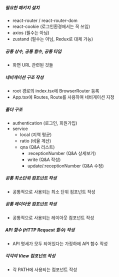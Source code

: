 ##### 필요한 패키지 설치  
- react-router / react-router-dom  
- react-cookie (로그인환경에서는 꼭 쓰임)    
- axios (필수는 아님)  
- zustand (필수는 아님, Redux로 대체 가능)  

##### 공통 상수, 공통 함수, 공통 타입  
- 화면 URL 관련된 것들  

##### 네비게이션 구조 작성  
- root 경로의 index.tsx에 BrowserRouter 등록  
- App.tsx에 Routes, Route를 사용하여 네비게이션 지정  

##### 폴더 구조
- authentication (로그인, 회원가입)  
- service  
  - local (지역 평균)  
  - ratio (비율 계산)  
  - qna (Q&A 리스트)  
    - :receptionNumber (Q&A 상세보기)  
    - write (Q&A 작성)  
    - update/:receptionNumber (Q&A 수정)  

##### 공통 최소단위 컴포넌트 작성  
- 공통적으로 사용되는 최소 단위 컴포넌트 작성  

##### 공통 레이아웃 컴포넌트 작성  
- 공통적으로 사용되는 레이아웃 컴포넌트 작성  

##### API 함수 (HTTP Request 함수) 작성  
- API 명세가 모두 되어있다는 가정하에 API 함수 작성  

##### 각각의 View 컴포넌트 작성   
- 각 PATH에 사용되는 컴포넌트 작성  

